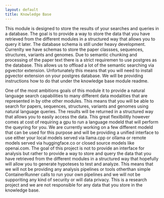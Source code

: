 ```yaml
---
layout: default
title: Knowledge Base
---
```


This module is designed to store the results of your searches and queries in a database. The goal is to 
provide a way to store the data that you have retrieved from the different modules in a structured way 
that allows you to query it later. The database schema is still under heavy development. Currenlty we 
have schemas to store the paper classses, sequences, structures, variants and genomes. Due to semantic 
chunking and processing of the paper text there is a strict requiremen to use postgres as the database. 
This allows us to offload a lot of the semantic searching via pgvector extension. Unfortunately this 
means that you will need to install pgvector extension on your postgres database. We will be providing 
instructions how to do that under the knowledge base module readme.

One of the most ambitions goals of this module it to provide a natural language search capabilities to 
many different data modalities that are represented in by othe other modules. This means that you will 
be able to search for papers, sequences, structures, variants and genomes using natural language 
queries. The results will be returned in a structured way that allows you to easily access the data. 
This great flexilbilitly however comes at cost of requiring a gpu to run a language modeld that will 
perform the queyring for you. We are currently working on a few different modeld that can be used for 
this purpose and will be providing a unified interface to use either your local models served via 
llama.cpp or ollama or remote models served via huggingface.co or closed source models like openai.com. 
The goal of this project is not to provide an interface for analysis but rather to provide a way to 
store and query the data that you have retrieved from the different modules in a structured way that 
hopefully will allow you to generate hypoteses to test and analyze. This means that we will not be 
providing any analysis pipelines or tools otherthan simple ContainerRunner calls to run your own 
pipelines and we will not be supporiting any kind of security or will data privacy. This is a research 
project and we are not responsible for any data that you store in the knowledge base.
